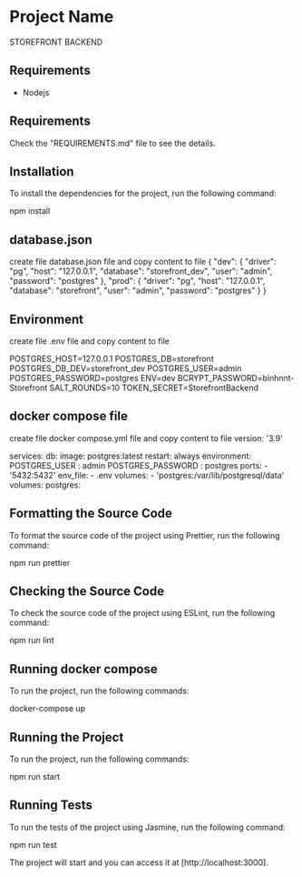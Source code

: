 # Project Name

STOREFRONT BACKEND

## Requirements

- Nodejs

## Requirements

Check the "REQUIREMENTS.md" file to see the details.

## Installation

To install the dependencies for the project, run the following command:

npm install

## database.json

create file database.json file and copy content to file
{
    "dev": {
      "driver": "pg",
      "host": "127.0.0.1",
      "database": "storefront_dev",
      "user": "admin",
      "password": "postgres"
    },
    "prod": {
      "driver": "pg",
      "host": "127.0.0.1",
      "database": "storefront",
      "user": "admin",
      "password": "postgres"
    }
  }

## Environment

create file .env file and copy content to file

POSTGRES_HOST=127.0.0.1
POSTGRES_DB=storefront
POSTGRES_DB_DEV=storefront_dev
POSTGRES_USER=admin
POSTGRES_PASSWORD=postgres
ENV=dev
BCRYPT_PASSWORD=binhnnt-Storefront
SALT_ROUNDS=10
TOKEN_SECRET=StorefrontBackend

## docker compose file

create file docker compose.yml file and copy content to file
version: '3.9'

services:
  db:
    image: postgres:latest
    restart: always
    environment:
      POSTGRES_USER : admin 
      POSTGRES_PASSWORD : postgres
    ports:
      - '5432:5432'
    env_file:
      - .env
    volumes:
      - 'postgres:/var/lib/postgresql/data'
volumes:
  postgres: 

## Formatting the Source Code

To format the source code of the project using Prettier, run the following command:

npm run prettier


## Checking the Source Code

To check the source code of the project using ESLint, run the following command:

npm run lint

## Running docker compose

To run the project, run the following commands:

docker-compose up

## Running the Project

To run the project, run the following commands:

npm run start

## Running Tests

To run the tests of the project using Jasmine, run the following command:

npm run test


The project will start and you can access it at [http://localhost:3000].



